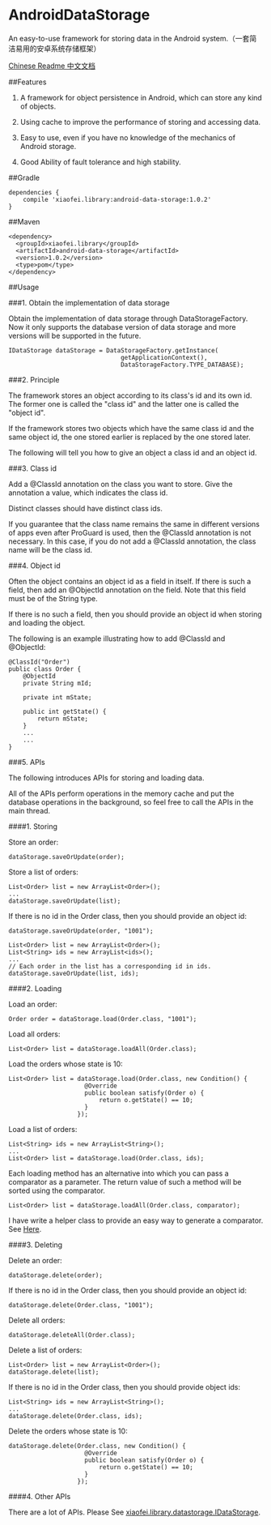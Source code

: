 # AndroidDataStorage
An easy-to-use framework for storing data in the Android system.（一套简洁易用的安卓系统存储框架）

[Chinese Readme 中文文档](https://github.com/Xiaofei-it/AndroidDataStorage/blob/master/README-ZH-CN.md)

##Features

1. A framework for object persistence in Android, which can store any kind of objects.

2. Using cache to improve the performance of storing and accessing data.

3. Easy to use, even if you have no knowledge of the mechanics of Android storage.

4. Good Ability of fault tolerance and high stability.

##Gradle

```
dependencies {
    compile 'xiaofei.library:android-data-storage:1.0.2'
}
```

##Maven

```
<dependency>
  <groupId>xiaofei.library</groupId>
  <artifactId>android-data-storage</artifactId>
  <version>1.0.2</version>
  <type>pom</type>
</dependency>
```

##Usage

###1. Obtain the implementation of data storage

   Obtain the implementation of data storage through DataStorageFactory. Now it only supports the database version of data storage and more versions will be supported in the future.
```
IDataStorage dataStorage = DataStorageFactory.getInstance(
                               getApplicationContext(),
                               DataStorageFactory.TYPE_DATABASE);
```
###2. Principle

The framework stores an object according to its class's id and its own id. The former one is called the "class id" and the latter one is called the "object id".

If the framework stores two objects which have the same class id and the same object id, the one stored earlier is replaced by the one stored later.

The following will tell you how to give an object a class id and an object id.

###3. Class id

Add a @ClassId annotation on the class you want to store. Give the annotation a value, which indicates the class id.

Distinct classes should have distinct class ids.

If you guarantee that the class name remains the same in different versions of apps even after ProGuard is used, then the @ClassId annotation is not necessary. In this case, if you do not add a @ClassId annotation, the class name will be the class id.

###4. Object id

Often the object contains an object id as a field in itself. If there is such a field, then add an @ObjectId annotation on the field. Note that this field must be of the String type.

If there is no such a field, then you should provide an object id when storing and loading the object.

The following is an example illustrating how to add @ClassId and @ObjectId:

```
@ClassId("Order")
public class Order {
    @ObjectId
    private String mId;

    private int mState;

    public int getState() {
        return mState;
    }
    ...
    ...
}
```

###5. APIs

The following introduces APIs for storing and loading data.

All of the APIs perform operations in the memory cache and put the database operations in the background, so feel free to call the APIs in the main thread.

####1. Storing

Store an order:

```
dataStorage.saveOrUpdate(order);
```

Store a list of orders:

```
List<Order> list = new ArrayList<Order>();
...
dataStorage.saveOrUpdate(list);
```

If there is no id in the Order class, then you should provide an object id:

```
dataStorage.saveOrUpdate(order, "1001");

List<Order> list = new ArrayList<Order>();
List<String> ids = new ArrayList<ids>();
...
// Each order in the list has a corresponding id in ids.
dataStorage.saveOrUpdate(list, ids);
```

####2. Loading

Load an order:

```
Order order = dataStorage.load(Order.class, "1001");
```

Load all orders:

```
List<Order> list = dataStorage.loadAll(Order.class);
```

Load the orders whose state is 10:

```
List<Order> list = dataStorage.load(Order.class, new Condition() {
                     @Override
                     public boolean satisfy(Order o) {
                         return o.getState() == 10;
                     }
                   });
```

Load a list of orders:

```
List<String> ids = new ArrayList<String>();
...
List<Order> list = dataStorage.load(Order.class, ids);
```

Each loading method has an alternative into which you can pass a comparator as a parameter. The return value of such a method will be sorted using the comparator.

```
List<Order> list = dataStorage.loadAll(Order.class, comparator);
```

I have write a helper class to provide an easy way to generate a comparator. See [Here](https://github.com/Xiaofei-it/ComparatorGenerator).

####3. Deleting

Delete an order:

```
dataStorage.delete(order);
```

If there is no id in the Order class, then you should provide an object id:

```
dataStorage.delete(Order.class, "1001");
```

Delete all orders:

```
dataStorage.deleteAll(Order.class);
```

Delete a list of orders:

```
List<Order> list = new ArrayList<Order>();
dataStorage.delete(list);
```

If there is no id in the Order class, then you should provide object ids:

```
List<String> ids = new ArrayList<String>();
...
dataStorage.delete(Order.class, ids);
```

Delete the orders whose state is 10:


```
dataStorage.delete(Order.class, new Condition() {
                     @Override
                     public boolean satisfy(Order o) {
                         return o.getState() == 10;
                     }
                   });
```

####4. Other APIs

There are a lot of APIs. Please See [xiaofei.library.datastorage.IDataStorage](https://github.com/Xiaofei-it/AndroidDataStorage/blob/master/android-data-storage/src/main/java/xiaofei/library/datastorage/IDataStorage.java).
